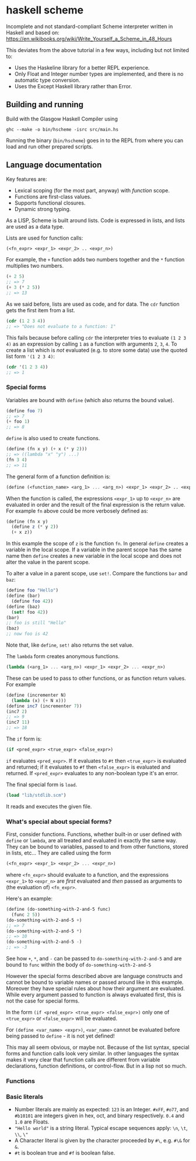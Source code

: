 # haskell scheme

Incomplete and not standard-compliant Scheme interpreter written in Haskell and based on:
https://en.wikibooks.org/wiki/Write_Yourself_a_Scheme_in_48_Hours

This deviates from the above tutorial in a few ways, including but not limited to:
- Uses the Haskeline library for a better REPL experience.
- Only Float and Integer number types are implemented, and there is no automatic type conversion.
- Uses the Except Haskell library rather than Error.

## Building and running

Build with the Glasgow Haskell Compiler using

`ghc --make -o bin/hscheme -isrc src/main.hs`

Running the binary (`bin/hscheme`) goes in to the REPL from where you can load and run other prepared scripts.

## Language documentation

Key features are:
- Lexical scoping (for the most part, anyway) with _function_ scope.
- Functions are first-class values.
- Supports functional closures.
- Dynamic strong typing.

As a LISP, Scheme is built around lists.  Code is expressed in lists, and lists are used as a data type.

Lists are used for function calls:

```Scheme
(<fn_expr> <expr_1> <expr_2> .. <expr_n>)
```

For example, the `+` function adds two numbers together and the `*` function multiplies two numbers.

```Scheme
(+ 2 5)
;; => 7
(+ 3 (* 2 5))
;; => 13
```

As we said before, lists are used as code, and for data.  The `cdr` function gets the first item from a list.

```Scheme
(cdr (1 2 3 4))
;; => "Does not evaluate to a function: 1"
```

This fails because before calling `cdr` the interpreter tries to evaluate `(1 2 3 4)` as an expression by calling `1` as a function with arguments `2`, `3`, `4`. To create a list which is _not_ evaluated (e.g. to store some data) use the quoted list form `'(1 2 3 4)`:

```Scheme
(cdr '(1 2 3 4))
;; => 1
```

### Special forms

Variables are bound with `define` (which also returns the bound value).

```Scheme
(define foo 7)
;; => 7
(+ foo 1)
;; => 8
```

`define` is also used to create functions.

```Scheme
(define (fn x y) (+ x (* y 2)))
;; => ((lambda "x" "y") ...)
(fn 3 4)
;; => 11
```

The general form of a function definition is:

```Scheme
(define (<function_name> <arg_1> ... <arg_n>) <expr_1> <expr_2> .. <expr_n>)
```

When the function is called, the expressions `<expr_1>` up to `<expr_n>` are evaluated in order and the result of the final expression is the return value. For example `fn` above could be more verbosely defined as:

```Scheme
(define (fn x y)
  (define z (* y 2))
  (+ x z))
```
In this example the scope of `z` is the function `fn`. In general `define` creates a variable in the local scope. If a variable in the parent scope has the same name then `define` creates a new variable in the local scope and does not alter the value in the parent scope.

To alter a value in a parent scope, use `set!`. Compare the functions `bar` and `baz`:

```Scheme
(define foo "Hello")
(define (bar)
  (define foo 42))
(define (baz)
  (set! foo 42))
(bar)
;; foo is still "Hello"
(baz)
;; now foo is 42
```

Note that, like `define`, `set!` also returns the set value.

The `lambda` form creates anonymous functions.

```Scheme
(lambda (<arg_1> ... <arg_n>) <expr_1> <expr_2> ... <expr_n>)
```

These can be used to pass to other functions, or as function return values. For example

```Scheme
(define (incrementer N)
  (lambda (x) (+ N x)))
(define inc7 (incrementer 7))
(inc7 2)
;; => 9
(inc7 11)
;; => 18
```

The `if` form is:

```Scheme
(if <pred_expr> <true_expr> <false_expr>)
```

`if` evaluates `<pred_expr>`.  If it evaluates to `#t` then `<true_expr>` is evaluated and returned; if it evaluates to `#f` then `<false_expr>` is evaluated and returned.  If `<pred_expr>` evaluates to any non-boolean type it's an error.

The final special form is `load`.

```Scheme
(load "lib/stdlib.scm")
```

It reads and executes the given file.

### What's special about special forms?

First, consider functions. Functions, whether built-in or user defined with `define` or `lambda`, are all treated and evaluated in exactly the same way. They can be bound to variables, passed to and from other functions, stored in lists, etc... They are called using the form

```Scheme
(<fn_expr> <expr_1> <expr_2> ... <expr_n>)
```

where `<fn_expr>` should evaluate to a function, and the expressions `<expr_1>` to `<expr_n>` are _first_ evaluated and _then_ passed as arguments to (the evaluation of) `<fn_expr>`.

Here's an example:

```Scheme
(define (do-something-with-2-and-5 func)
  (func 2 5))
(do-something-with-2-and-5 +)
;; => 7
(do-something-with-2-and-5 *)
;; => 10
(do-something-with-2-and-5 -)
;; => -3
```

See how `+`, `*`, and `-` can be passed to `do-something-with-2-and-5` and are bound to `func` within the body of `do-something-with-2-and-5`

However the special forms described above are language constructs and cannot be bound to variable names or passed around like in this example. Moreover they have special rules about how their argument are evaluated.  While every argument passed to function is always evaluated first, this is not the case for special forms.

In the form `(if <pred_expr> <true_expr> <false_expr>)` only one of `<true_expr>` or `<false_expr>` will be evaluated.

For `(define <var_name> <expr>)`, `<var_name>` cannot be evaluated before being passed to `define` - it is not yet defined!

This may all seem obvious, or maybe not. Because of the list syntax, special forms and function calls look very similar. In other languages the syntax makes it very clear that function calls are different from variable declarations, function definitions, or control-flow. But in a lisp not so much.

### Functions

### Basic literals

- Number literals are mainly as expected: `123` is an Integer. `#xFF`, `#o77`, and `#b10101` are integers given in hex, oct, and binary respectively. `0.4` and `1.0` are Floats.
- `"Hello world"` is a string literal. Typical escape sequences apply: `\n`, `\t`, `\\`, `\"`
- A Character literal is given by the character proceeded by `#\`, e.g. `#\&` for `&`.
- `#t` is boolean true and `#f` is boolean false.
